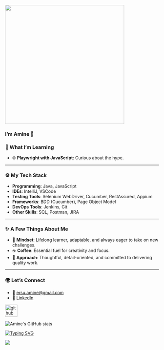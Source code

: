 




<!-- <p align="center"> </p>--> 
<img src="https://i.pinimg.com/736x/db/0e/96/db0e96c7d5a2af1a25bd6a53170367d3.jpg" width = "390">

### I’m Amine 👋

### 🌱 **What I’m Learning**  
- 🌐 **Playwright with JavaScript**: Curious about the hype.

---

### ⚙️ **My Tech Stack**  
- **Programming**: Java, JavaScript
- **IDEs**: IntelliJ, VSCode
- **Testing Tools**: Selenium WebDriver, Cucumber, RestAssured, Appium
- **Frameworks**: BDD (Cucumber), Page Object Model  
- **DevOps Tools**: Jenkins, Git  
- **Other Skills**: SQL, Postman, JIRA 

---

### ✨ A Few Things About Me
- 🌟 **Mindset**: Lifelong learner, adaptable, and always eager to take on new challenges. 
- ☕ **Coffee**: Essential fuel for creativity and focus.
- 💼 **Approach**: Thoughtful, detail-oriented, and committed to delivering quality work.

---

### 🌍 **Let’s Connect**  
- 📧 ersu.amine@gmail.com
- 💼 [LinkedIn](https://www.linkedin.com/in/ersuamine/) 


[<img src='https://cdn.jsdelivr.net/npm/simple-icons@3.0.1/icons/github.svg' alt='github' height='40'>](https://github.com/ersu-amine)  


![Amine's GitHub stats](https://github-readme-stats.vercel.app/api?username=ersu-amine&theme=vision-friendly-dark&show_icons=true)

[![Typing SVG](https://readme-typing-svg.demolab.com?font=Fira+Code&size=18&pause=1000&color=F72C78&width=435&lines=Turn+setbacks+into+comebacks)](https://git.io/typing-svg)

![](https://komarev.com/ghpvc/?username=ersu-amine&color=orange&style=for-the-badge)





